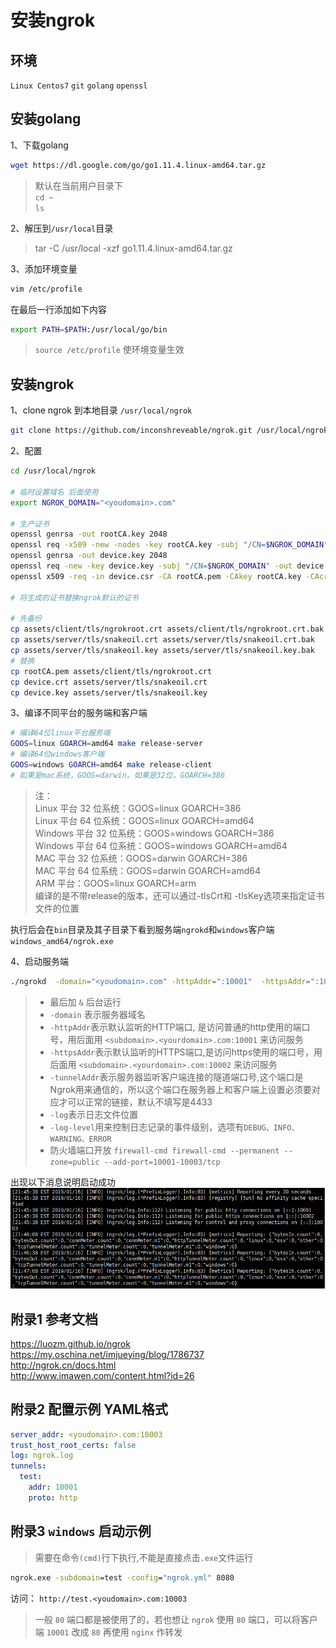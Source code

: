 # 安装ngrok
## 环境
   `Linux Centos7` `git` `golang`  `openssl`
## 安装golang
1、下载golang
```bash
wget https://dl.google.com/go/go1.11.4.linux-amd64.tar.gz
```
> 默认在当前用户目录下  
> `cd ~`  
> `ls`

2、解压到`/usr/local`目录
> tar -C /usr/local -xzf go1.11.4.linux-amd64.tar.gz

3、添加环境变量
```bash
vim /etc/profile
```
在最后一行添加如下内容
```bash
export PATH=$PATH:/usr/local/go/bin
```
> `source /etc/profile` 使环境变量生效

## 安装ngrok
1、clone ngrok 到本地目录  `/usr/local/ngrok`
```bash
git clone https://github.com/inconshreveable/ngrok.git /usr/local/ngrok
```

2、配置
```bash
cd /usr/local/ngrok

# 临时设置域名 后面使用
export NGROK_DOMAIN="<youdomain>.com"

# 生产证书
openssl genrsa -out rootCA.key 2048
openssl req -x509 -new -nodes -key rootCA.key -subj "/CN=$NGROK_DOMAIN" -days 5000 -out rootCA.pem
openssl genrsa -out device.key 2048
openssl req -new -key device.key -subj "/CN=$NGROK_DOMAIN" -out device.csr
openssl x509 -req -in device.csr -CA rootCA.pem -CAkey rootCA.key -CAcreateserial -out device.crt -days 5000

# 将生成的证书替换ngrok默认的证书

# 先备份
cp assets/client/tls/ngrokroot.crt assets/client/tls/ngrokroot.crt.bak
cp assets/server/tls/snakeoil.crt assets/server/tls/snakeoil.crt.bak
cp assets/server/tls/snakeoil.key assets/server/tls/snakeoil.key.bak
# 替换
cp rootCA.pem assets/client/tls/ngrokroot.crt
cp device.crt assets/server/tls/snakeoil.crt
cp device.key assets/server/tls/snakeoil.key
```

3、编译不同平台的服务端和客户端
```bash
# 编译64位linux平台服务端
GOOS=linux GOARCH=amd64 make release-server
# 编译64位windows客户端
GOOS=windows GOARCH=amd64 make release-client
# 如果是mac系统，GOOS=darwin。如果是32位，GOARCH=386
```
> 注：  
> Linux 平台 32 位系统：GOOS=linux GOARCH=386  
> Linux 平台 64 位系统：GOOS=linux GOARCH=amd64  
> Windows 平台 32 位系统：GOOS=windows GOARCH=386  
> Windows 平台 64 位系统：GOOS=windows GOARCH=amd64  
> MAC 平台 32 位系统：GOOS=darwin GOARCH=386  
> MAC 平台 64 位系统：GOOS=darwin GOARCH=amd64  
> ARM 平台：GOOS=linux GOARCH=arm  
> 编译的是不带release的版本，还可以通过-tlsCrt和 -tlsKey选项来指定证书文件的位置  

执行后会在`bin`目录及其子目录下看到服务端`ngrokd`和`windows`客户端`windows_amd64/ngrok.exe`

4、启动服务端
```bash
./ngrokd  -domain="<youdomain>.com" -httpAddr=":10001"  -httpsAddr=":10002" -tunnelAddr=":10003"
```
>- 最后加 `&` 后台运行  
>- `-domain` 表示服务器域名  
>- `-httpAddr`表示默认监听的HTTP端口, 是访问普通的http使用的端口号，用后面用  `<subdomain>.<yourdomain>.com:10001` 来访问服务  
>- `-httpsAddr`表示默认监听的HTTPS端口,是访问https使用的端口号，用后面用 `<subdomain>.<yourdomain>.com:10002` 来访问服务  
>- `-tunnelAddr`表示服务器监听客户端连接的隧道端口号,这个端口是Ngrok用来通信的，所以这个端口在服务器上和客户端上设置必须要对应才可以正常的链接，默认不填写是4433  
>- `-log`表示日志文件位置  
>- `-log-level`用来控制日志记录的事件级别，选项有`DEBUG、INFO、WARNING、ERROR`  
>- 防火墙端口开放 `firewall-cmd firewall-cmd --permanent --zone=public --add-port=10001-10003/tcp`

出现以下消息说明启动成功  
<img src="images/ngrok-success.png">


## 附录1 参考文档
https://luozm.github.io/ngrok  
https://my.oschina.net/imjueying/blog/1786737  
http://ngrok.cn/docs.html  
http://www.imawen.com/content.html?id=26  

## 附录2 配置示例 YAML格式
```yaml
server_addr: <youdomain>.com:10003
trust_host_root_certs: false
log: ngrok.log
tunnels:
  test:
    addr: 10001
    proto: http
```

## 附录3 `windows` 启动示例
> 需要在命令`(cmd)`行下执行,不能是直接点击`.exe`文件运行
```cmd
ngrok.exe -subdomain=test -config="ngrok.yml" 8080
```
访问： `http://test.<youdomain>.com:10003`
> 一般 `80` 端口都是被使用了的，若也想让 `ngrok` 使用 `80` 端口，可以将客户端 `10001` 改成 `80` 再使用 `nginx` 作转发
